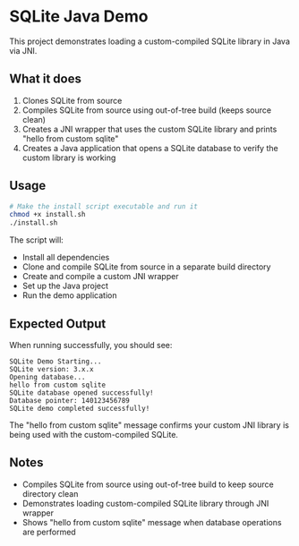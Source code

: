 # SQLite Java Demo

This project demonstrates loading a custom-compiled SQLite library in Java via JNI.

## What it does

1. Clones SQLite from source
2. Compiles SQLite from source using out-of-tree build (keeps source clean)
3. Creates a JNI wrapper that uses the custom SQLite library and prints "hello from custom sqlite"
4. Creates a Java application that opens a SQLite database to verify the custom library is working

## Usage

```bash
# Make the install script executable and run it
chmod +x install.sh
./install.sh
```

The script will:
- Install all dependencies
- Clone and compile SQLite from source in a separate build directory
- Create and compile a custom JNI wrapper
- Set up the Java project
- Run the demo application

## Expected Output

When running successfully, you should see:
```
SQLite Demo Starting...
SQLite version: 3.x.x
Opening database...
hello from custom sqlite
SQLite database opened successfully!
Database pointer: 140123456789
SQLite demo completed successfully!
```

The "hello from custom sqlite" message confirms your custom JNI library is being used with the custom-compiled SQLite.

## Notes

- Compiles SQLite from source using out-of-tree build to keep source directory clean
- Demonstrates loading custom-compiled SQLite library through JNI wrapper
- Shows "hello from custom sqlite" message when database operations are performed